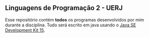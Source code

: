 ## Linguagens de Programação 2 - UERJ
Esse repositório contém __todos__ os programas desenvolvidos por mim durante a disciplina.
Tudo será escrito em java usando o [Java SE Development Kit 15](https://www.oracle.com/java/technologies/javase-jdk15-downloads.html).
